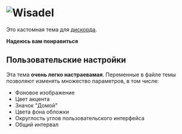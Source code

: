 # ![Wisadel](https://media.discordapp.net/attachments/1280868099125674048/1302354830966263818/4F925DE9-F531-42F4-AD4B-2A3FBCD575AF.png?ex=6727cff4&is=67267e74&hm=1d54a84d4f0164eb9ee2e940b168b989dc005466e041aca6354972d6a75b577d&=&format=webp&quality=lossless&width=1193&height=671)
Это кастомная тема для [дискорда](https://discord.com).

**Надеюсь вам понравиться** 

## Пользовательские настройки
Эта тема **очень легко настраевамая**.
Переменные в файле темы позволяют изменять множество параметров, в том числе:

* Фоновое изображение
* Цвет акцента
* Значок "Домой"
* Цвета фона обложки
* Округлость углов пользовательского интерфейса
* Общий интервал
